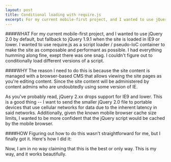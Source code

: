 ```yaml
---
layout: post
title: Conditional loading with require.js
excerpt: For my current mobile-first project, and I wanted to use jQuery 2.0 by default, but fallback to jQuery 1.9.1 when the site is loaded in IE9 or lower.
---
```


####WHAT
For my current mobile-first project, and I wanted to use jQuery 2.0 by default, but fallback to jQuery 1.9.1 when the site is loaded in IE9 or lower. I wanted to use require.js as a script loader / pseudo-IoC container to make the site as composable and performant as possible. I had everything humming along fine, exept there was one snag. I couldn't figure out to conditionally load different versions of a script.

####WHY
The reason I need to do this is because the site content is managed with a browser-based CMS that allows viewing the site pages as you're editing content. Since the site content will be administered by content admins who are undoubtedly using some version of IE.

As you've probably read, jQuery 2.xx drops support for IE9 and lower. This is a good thing -- I want to send the smaller jQuery 2.0 file to portable devices that use cellular networks for data due to the inherent latency in said networks. Additionally, given the known mobile browser cache size limits, I wanted to be more confident that the jQuery script would be cached by the mobile browser.

####HOW
Figuring out how to do this wasn't straightforward for me, but I finally got it. Here's how I did it:

<script src="https://gist.github.com/askesian/6e05daa443ca1955ea32.js"></script>

Now, I am in no way claiming that this is the best or only way. This is my way, and it works beautifully.
